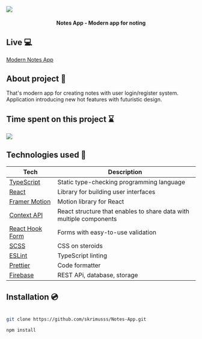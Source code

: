 <img src='https://i.ibb.co/M1H2M4p/Readme-Header-Image.png' />


<h4 align="center">Notes App - Modern app for noting</h4>

## Live 💻

<a href='https://skrimusss.github.io/Notes-App'>Modern Notes App</a>

## About project 🤩

That's modern app for creating notes with user login/register system. Application introducing new hot features with futuristic design.

## Time spent on this project ⌛️

<img src='https://wakatime.com/badge/user/e5c27326-8485-48e4-9b41-02d5552c2226/project/addb37dd-75a8-4e9d-873f-44b04439781d.svg' />

## Technologies used 💎

| Tech                                                      | Description                                                         |
| --------------------------------------------------------- | ------------------------------------------------------------------- |
| [TypeScript](https://www.typescriptlang.org/)             | Static type-checking programming language                           |
| [React](https://reactjs.org/)                             | Library for building user interfaces                                |
| [Framer Motion](https://www.framer.com/motion/)           | Motion library for React                                            |
| [Context API](https://reactjs.org/docs/context.html)      | React structure that enables to share data with multiple components |
| [React Hook Form](https://react-hook-form.com)            | Forms with easy-to-use validation                                   |
| [SCSS](https://sass-lang.com)                             | CSS on steroids                                                     |
| [ESLint](https://eslint.org/)                             | TypeScript linting                                                  |
| [Prettier](https://prettier.io/)                          | Code formatter                                                      |
| [Firebase](https://firebase.google.com/)                  | REST APi, database, storage                                         |

## Installation 💿

```bash

git clone https://github.com/skrimusss/Notes-App.git

npm install

```
